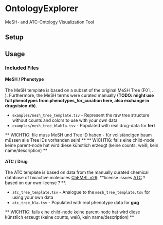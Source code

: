 # OntologyExplorer
MeSH- and ATC-Ontology Visualization Tool

## Setup

## Usage

### Included Files
#### MeSH / Phenotype
The MeSH template is based on a subset of the original MeSH Tree (F01, .. ). Furthermore, the MeSH terms were curated manually **(TODO: might use full phenotypes from phenotypes_for_curation here, also exchange in drugvision.db)**.
- `examples/mesh_tree_template.tsv` - Represent the raw tree structure without counts and colors to use with your own data
- `examples/mesh_tree_blabla.tsv` - Populated with real drug-data for **ferl**

** WICHTIG: file muss MeSH und Tree ID haben - für vollständigen baum müssen alle Tree IDs vorhanden sein! **
** WICHTIG: falls eine child-node keine parent-node hat wird diese künstlich erzeugt (keine counts, weiß, kein name/description) **

#### ATC / Drug
The ATC template is based on data from the manually curated chemical database of bioactive molecules [ChEMBL v29](https://chembl.gitbook.io/chembl-interface-documentation/downloads). **license issues [ATC](https://www.whocc.no/atc_ddd_index/) ? based on our own license ? **.
- `atc_tree_template.tsv` - Analogue to the `mesh_tree_template.tsv` for using your own data
- `atc_tree_bla.tsv` - Populated with real phenotype data for **gug**

** WICHTIG: falls eine child-node keine parent-node hat wird diese künstlich erzeugt (keine counts, weiß, kein name/description) **
